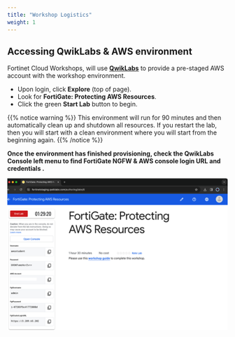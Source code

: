 ```yaml
---
title: "Workshop Logistics"
weight: 1
---
```



## Accessing QwikLabs & AWS environment

Fortinet Cloud Workshops, will use [**QwikLabs**](https://fortinet.qwiklabs.com/paths) to provide a pre-staged AWS account with the workshop environment.

- Upon login, click **Explore** (top of page).
- Look for **FortiGate: Protecting AWS Resources**.
- Click the green **Start Lab** button to begin.

{{% notice warning %}}
This environment will run for 90 minutes and then automatically clean up and shutdown all resources.  If you restart the lab, then you will start with a clean environment where you will start from the beginning again.
{{% /notice %}}

**Once the environment has finished provisioning, check the QwikLabs Console left menu to find FortiGate NGFW & AWS console login URL and credentials .**

![](image-ql1.png)